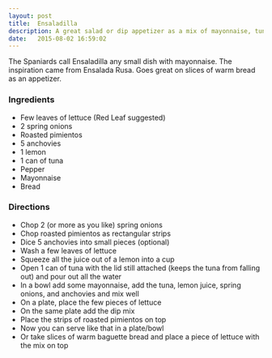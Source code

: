 ```yaml
---
layout: post
title:  Ensaladilla
description: A great salad or dip appetizer as a mix of mayonnaise, tuna, anchovies, spring onions and roasted pimientos.
date:   2015-08-02 16:59:02
---
```


The Spaniards call Ensaladilla any small dish with mayonnaise. The inspiration came from Ensalada Rusa. Goes great on slices of warm bread as an appetizer.

### Ingredients

- Few leaves of lettuce (Red Leaf suggested)
- 2 spring onions
- Roasted pimientos
- 5 anchovies
- 1 lemon
- 1 can of tuna
- Pepper
- Mayonnaise
- Bread

### Directions

- Chop 2 (or more as you like) spring onions
- Chop roasted pimientos as rectangular strips
- Dice 5 anchovies into small pieces (optional)
- Wash a few leaves of lettuce
- Squeeze all the juice out of a lemon into a cup
- Open 1 can of tuna with the lid still attached (keeps the tuna from falling out) and pour out all the water
- In a bowl add some mayonnaise, add the tuna, lemon juice, spring onions, and anchovies and mix well
- On a plate, place the few pieces of lettuce
- On the same plate add the dip mix
- Place the strips of roasted pimientos on top
- Now you can serve like that in a plate/bowl
- Or take slices of warm baguette bread and place a piece of lettuce with the mix on top
